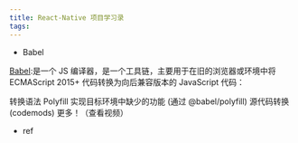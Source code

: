 ```yaml
---
title: React-Native 项目学习录
tags:
---
```



* Babel

[Babel](https://babel.docschina.org/docs/en/):是一个 JS 编译器，是一个工具链，主要用于在旧的浏览器或环境中将 ECMAScript 2015+ 代码转换为向后兼容版本的 JavaScript 代码：

转换语法
Polyfill 实现目标环境中缺少的功能 (通过 @babel/polyfill)
源代码转换 (codemods)
更多！（查看视频）


* ref

